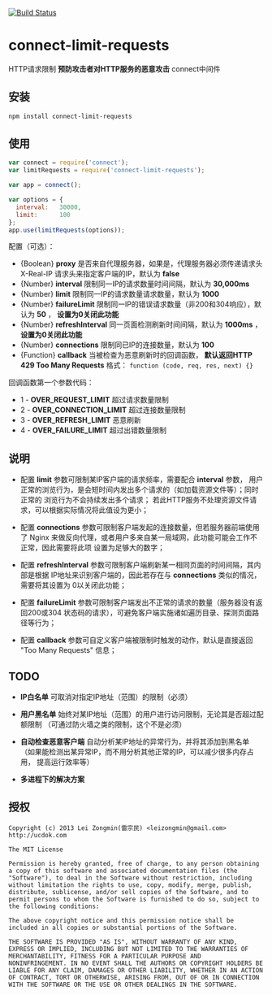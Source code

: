 [![Build Status](https://secure.travis-ci.org/leizongmin/connect-limit-requests.png?branch=master)](http://travis-ci.org/leizongmin/connect-limit-requests)

connect-limit-requests
=====================

HTTP请求限制 **预防攻击者对HTTP服务的恶意攻击** connect中间件


## 安装

```bash
npm install connect-limit-requests
```


## 使用

```javascript
var connect = require('connect');
var limitRequests = require('connect-limit-requests');

var app = connect();

var options = {
  interval:   30000,
  limit:      100
};
app.use(limitRequests(options));
```

配置（可选）：

* {Boolean} **proxy**              是否来自代理服务器，如果是，代理服务器必须传递请求头 X-Real-IP
                                   请求头来指定客户端的IP，默认为 **false**
* {Number} **interval**            限制同一IP的请求数量时间间隔，默认为 **30,000ms**
* {Number} **limit**               限制同一IP的请求数量请求数量，默认为 **1000**
* {Number} **failureLimit**        限制同一IP的错误请求数量（非200和304响应），默认为 **50** ， **设置为0关闭此功能**
* {Number} **refreshInterval**     同一页面检测刷新时间间隔，默认为 **1000ms** ， **设置为0关闭此功能**
* {Number} **connections**         限制同已IP的连接数量，默认为 **100**
* {Function} **callback**          当被检查为恶意刷新时的回调函数， **默认返回HTTP 429 Too Many Requests**
                                   格式：  `function (code, req, res, next) {}`

回调函数第一个参数代码：

* 1 - **OVER_REQUEST_LIMIT**       超过请求数量限制
* 2 - **OVER_CONNECTION_LIMIT**    超过连接数量限制
* 3 - **OVER_REFRESH_LIMIT**       恶意刷新
* 4 - **OVER_FAILURE_LIMIT**       超过出错数量限制


## 说明

* 配置 **limit** 参数可限制某IP客户端的请求频率，需要配合 **interval** 参数，
  用户正常的浏览行为，是会短时间内发出多个请求的（如加载资源文件等）；同时正常的
  浏览行为不会持续发出多个请求；
  若此HTTP服务不处理资源文件请求，可以根据实际情况将此值设为更小；

* 配置 **connections** 参数可限制客户端发起的连接数量，但若服务器前端使用了 Nginx
  来做反向代理，或者用户多来自某一局域网，此功能可能会工作不正常，因此需要将此项
  设置为足够大的数字；

* 配置 **refreshInterval** 参数可限制客户端刷新某一相同页面的时间间隔，其内部是根据
  IP地址来识别客户端的，因此若存在与 **connections** 类似的情况，需要将其设置为
  0以关闭此功能；

* 配置 **failureLimit** 参数可限制客户端发出不正常的请求的数量（服务器没有返回200或304
  状态码的请求），可避免客户端实施诸如遍历目录、探测页面路径等行为；

* 配置 **callback** 参数可自定义客户端被限制时触发的动作，默认是直接返回
  "Too Many Requests" 信息；


## TODO

* **IP白名单** 可取消对指定IP地址（范围）的限制（必须）

* **用户黑名单** 始终对某IP地址（范围）的用户进行访问限制，无论其是否超过配额限制
  （可通过防火墙之类的限制，这个不是必须）

* **自动检查恶意客户端** 自动分析某IP地址的异常行为，并将其添加到黑名单
  （如果能检测出某异常IP，而不用分析其他正常的IP，可以减少很多内存占用，
  提高运行效率等）

* **多进程下的解决方案**


## 授权

```
Copyright (c) 2013 Lei Zongmin(雷宗民) <leizongmin@gmail.com>
http://ucdok.com

The MIT License

Permission is hereby granted, free of charge, to any person obtaining
a copy of this software and associated documentation files (the
"Software"), to deal in the Software without restriction, including
without limitation the rights to use, copy, modify, merge, publish,
distribute, sublicense, and/or sell copies of the Software, and to
permit persons to whom the Software is furnished to do so, subject to
the following conditions:

The above copyright notice and this permission notice shall be
included in all copies or substantial portions of the Software.

THE SOFTWARE IS PROVIDED "AS IS", WITHOUT WARRANTY OF ANY KIND,
EXPRESS OR IMPLIED, INCLUDING BUT NOT LIMITED TO THE WARRANTIES OF
MERCHANTABILITY, FITNESS FOR A PARTICULAR PURPOSE AND
NONINFRINGEMENT. IN NO EVENT SHALL THE AUTHORS OR COPYRIGHT HOLDERS BE
LIABLE FOR ANY CLAIM, DAMAGES OR OTHER LIABILITY, WHETHER IN AN ACTION
OF CONTRACT, TORT OR OTHERWISE, ARISING FROM, OUT OF OR IN CONNECTION
WITH THE SOFTWARE OR THE USE OR OTHER DEALINGS IN THE SOFTWARE.
```